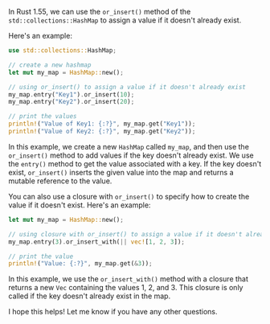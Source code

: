 In Rust 1.55, we can use the `or_insert()` method of the `std::collections::HashMap` to assign a value if it doesn't already exist. 

Here's an example:

``` rust
use std::collections::HashMap;

// create a new hashmap
let mut my_map = HashMap::new();

// using or_insert() to assign a value if it doesn't already exist
my_map.entry("Key1").or_insert(10);
my_map.entry("Key2").or_insert(20);

// print the values
println!("Value of Key1: {:?}", my_map.get("Key1"));
println!("Value of Key2: {:?}", my_map.get("Key2"));
```

In this example, we create a new `HashMap` called `my_map`, and then use the `or_insert()` method to add values if the key doesn't already exist. We use the `entry()` method to get the value associated with a key. If the key doesn't exist, `or_insert()` inserts the given value into the map and returns a mutable reference to the value.

You can also use a closure with `or_insert()` to specify how to create the value if it doesn't exist. Here's an example:

``` rust
let mut my_map = HashMap::new();

// using closure with or_insert() to assign a value if it doesn't already exist
my_map.entry(3).or_insert_with(|| vec![1, 2, 3]);

// print the value
println!("Value: {:?}", my_map.get(&3));
```

In this example, we use the `or_insert_with()` method with a closure that returns a new `Vec` containing the values 1, 2, and 3. This closure is only called if the key doesn't already exist in the map.

I hope this helps! Let me know if you have any other questions.